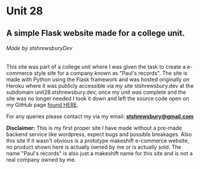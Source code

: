 # Unit 28
## A simple Flask website made for a college unit.
###### Made by stshrewsburyDev

This site was part of a college unit where I was given the task to create a e-commerce style site for a company known as "Paul's records".
The site is made with Python using the Flask framework and was hosted originally on Heroku where it was publicly accessible via my site stshrewsbury.dev at the subdomain unit28.stshrewsbury.dev, once my unit was complete and the site was no longer needed I took it down and left the source code open on my GitHub page [found HERE](https://github.com/stshrewsburyDev/Unit28CollegeWork).

For any queries please contact my via my email: **stshrewsbury@gmail.com**

**Disclaimer:** This is my first proper site I have made without a pre-made backend service like wordpress, expect bugs and possible breakages.
Also this site if it wasn't obvious is a prototype makeshift e-commerce website, no product shown here is actually owned by me or is actually sold.
The name "Paul's records" is also just a makeshift name for this site and is not a real company owned by me.
